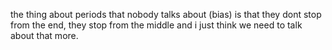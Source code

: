 the thing about periods that nobody talks about (bias) is that they dont stop from the end, they stop from the middle and i just think we need to talk about that more.